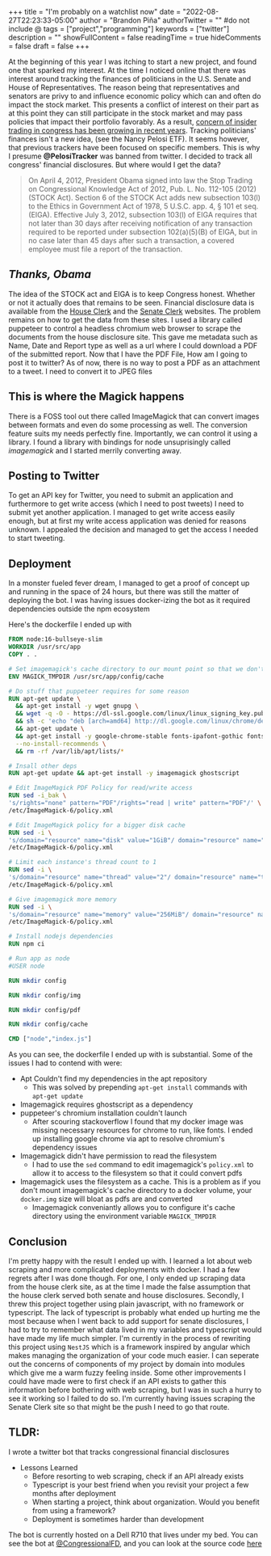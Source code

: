 +++
title = "I'm probably on a watchlist now"
date = "2022-08-27T22:23:33-05:00"
author = "Brandon Piña"
authorTwitter = "" #do not include @
tags = ["project","programming"]
keywords = ["twitter"]
description = ""
showFullContent = false
readingTime = true
hideComments = false
draft = false
+++

At the beginning of this year I was itching to start a new project, and found one that sparked my interest. At the time I noticed online that there was interest around tracking the finances of politicians in the U.S. Senate and House of Representatives. The reason being that representatives and senators are privy to and influence economic policy which can and often do impact the stock market. This presents a conflict of interest on their part as at this point they can still participate in the stock market and may pass policies that impact their portfolio favorably. As a result, [concern of insider trading in congress has been growing in recent years](https://prospect.org/power/congress-beats-wall-street-at-its-own-game/). Tracking politicians' finances isn't a new idea, (see the Nancy Pelosi ETF). It seems however, that previous trackers have been focused on specific members. This is why I presume **@PelosiTracker** was banned from twitter. I decided to track all congress' financial disclosures. But where would I get the data?

> On April 4, 2012, President Obama signed into law the Stop Trading on Congressional Knowledge Act of 2012, Pub. L. No. 112-105 (2012) (STOCK Act). Section 6 of the STOCK Act adds new subsection 103(l) to the Ethics in Government Act of 1978, 5 U.S.C. app. 4, § 101 et seq. (EIGA). Effective July 3, 2012, subsection 103(l) of EIGA requires that not later than 30 days after receiving notification of any transaction required to be reported under subsection 102(a)(5)(B) of EIGA, but in no case later than 45 days after such a transaction, a covered employee must file a report of the transaction.

## *Thanks, Obama*

The idea of the STOCK act and EIGA is to keep Congress honest. Whether or not it actually does that remains to be seen. Financial disclosure data is available from the [House Clerk](https://disclosures-clerk.house.gov/PublicDisclosure/FinancialDisclosure) and the [Senate Clerk](https://efdsearch.senate.gov/search/home/) websites. The problem remains on how to get the data from these sites. I used a library called puppeteer to control a headless chromium web browser to scrape the documents from the house disclosure site. This gave me metadata such as Name, Date and Report type as well as a url where I could download a PDF of the submitted report. Now that I have the PDF File, How am I going to post it to twitter? As of now, there is no way to post a PDF as an attachment to a tweet. I need to convert it to JPEG files

## This is where the Magick happens

There is a FOSS tool out there called ImageMagick that can convert images between formats and even do some processing as well. The conversion feature suits my needs perfectly fine. Importantly, we can control it using a library. I found a library with bindings for node unsuprisingly called *imagemagick* and I started merrily converting away.


## Posting to Twitter

To get an API key for Twitter, you need to submit an application and furthermore to get write access (which I need to post tweets) I need to submit yet another application. I managed to get write access easily enough, but at first my write access application was denied for reasons unknown. I appealed the decision and managed to get the access I needed to start tweeting.

## Deployment
In a monster fueled fever dream, I managed to get a proof of concept up and running in the space of 24 hours, but there was still the matter of deploying the bot. I was having issues docker-izing the bot as it required dependencies outside the npm ecosystem

Here's the dockerfile I ended up with
```dockerfile
FROM node:16-bullseye-slim
WORKDIR /usr/src/app
COPY . .

# Set imagemagick's cache directory to our mount point so that we don't bloat our docker storage
ENV MAGICK_TMPDIR /usr/src/app/config/cache

# Do stuff that puppeteer requires for some reason
RUN apt-get update \
  && apt-get install -y wget gnupg \
  && wget -q -O - https://dl-ssl.google.com/linux/linux_signing_key.pub | apt-key add - \
  && sh -c 'echo "deb [arch=amd64] http://dl.google.com/linux/chrome/deb/ stable main" >> /etc/apt/sources.list.d/google.list' \
  && apt-get update \
  && apt-get install -y google-chrome-stable fonts-ipafont-gothic fonts-wqy-zenhei fonts-thai-tlwg fonts-kacst fonts-freefont-ttf libxss1 \
  --no-install-recommends \
  && rm -rf /var/lib/apt/lists/*

# Insall other deps
RUN apt-get update && apt-get install -y imagemagick ghostscript

# Edit ImageMagick PDF Policy for read/write access
RUN sed -i_bak \
's/rights="none" pattern="PDF"/rights="read | write" pattern="PDF"/' \
/etc/ImageMagick-6/policy.xml

# Edit ImageMagick policy for a bigger disk cache
RUN sed -i \
's/domain="resource" name="disk" value="1GiB"/ domain="resource" name="disk" value="10GiB"/' \
/etc/ImageMagick-6/policy.xml

# Limit each instance's thread count to 1
RUN sed -i \
's/domain="resource" name="thread" value="2"/ domain="resource" name="thread" value="1"/' \
/etc/ImageMagick-6/policy.xml

# Give imagemagick more memory
RUN sed -i \
's/domain="resource" name="memory" value="256MiB"/ domain="resource" name="memory" value="2GiB"/' \
/etc/ImageMagick-6/policy.xml

# Install nodejs dependencies
RUN npm ci

# Run app as node
#USER node

RUN mkdir config

RUN mkdir config/img

RUN mkdir config/pdf

RUN mkdir config/cache

CMD ["node","index.js"]
```

As you can see, the dockerfile I ended up with is substantial. Some of the issues I had to contend with were:
* Apt Couldn't find my dependencies in the apt repository
    * This was solved by prepending `apt-get install` commands with `apt-get update`
* Imagemagick requires ghostscript as a dependency
* puppeteer's chromium installation couldn't launch
    * After scouring stackoverflow I found that my docker image was missing necessary resources for chrome to run, like fonts. I ended up installing google chrome via apt to resolve chromium's dependency issues
* Imagemagick didn't have permission to read the filesystem
    * I had to use the `sed` command to edit imagemagick's `policy.xml` to allow it to access to the filesystem so that it could convert pdfs
* Imagemagick uses the filesystem as a cache. This is a problem as if you don't mount imagemagick's cache directory to a docker volume, your `docker.img` size will bloat as pdfs are and converted
    * Imagemagick conveniantly allows you to configure it's cache directory using the environment variable `MAGICK_TMPDIR`

## Conclusion
I'm pretty happy with the result I ended up with. I learned a lot about web scraping and more complicated deployments with docker. I had a few regrets after I was done though. For one, I only ended up scraping data from the house clerk site, as at the time I made the false assumption that the house clerk served both senate and house disclosures. Secondly, I threw this project together using plain javascript, with no framework or typescript. The lack of typescript is probably what ended up hurting me the most because when I went back to add support for senate disclosures, I had to try to remember what data lived in my variables and typescript would have made my life much simpler. I'm currently in the process of rewriting this project using `NestJS` which is a framework inspired by angular which makes managing the organization of your code much easier. I can seperate out the concerns of components of my project by domain into modules which give me a warm fuzzy feeling inside. Some other improvements I could have made were to first check if an API exists to gather this information before bothering with web scraping, but I was in such a hurry to see it working so I failed to do so. I'm currently having issues scraping the Senate Clerk site so that might be the push I need to go that route.

## TLDR:
I wrote a twitter bot that tracks congressional financial disclosures
* Lessons Learned
    * Before resorting to web scraping, check if an API already exists
    * Typescript is your best friend when you revisit your project a few months after deployment
    * When starting a project, think about organization. Would you benefit from using a framework?
    * Deployment is sometimes harder than development

The bot is currently hosted on a Dell R710 that lives under my bed. You can see the bot at [@CongressionalFD](https://twitter.com/congressionalfd), and you can look at the source code [here](https://github.com/ThatNerdUKnow/Financial-Disclosures)
